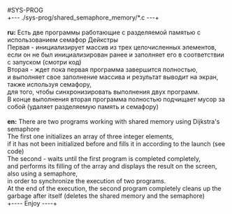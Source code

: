 #SYS-PROG<br>+--- ./sys-prog/shared\_semaphore\_memory/\*.c ---+<br>
<br>
<b>ru:</b> Есть две программы работающие с разделяемой памятью с использованием семафор Дейкстры<br>
Первая - инициализирует массив из трех целочисленных элементов,<br>
если он не был инициализирован ранее и заполняет его в соответствии с запуском (смотри код)<br>
Вторая - ждет пока первая программа завершится полностью,<br>
и выполняет свое заполнение массива и результат выводит на экран, также используя семафору,<br>
для того, чтобы синхронизировать выполнения двух программ.<br>
В конце выполнения вторая программа полностью подчищает мусор за собой (удаляет разделяемую память и семафору)<br>
<br>
<b>en:</b> There are two programs working with shared memory using Dijkstra's semaphore<br>
The first one initializes an array of three integer elements,<br>
if it has not been initialized before and fills it in according to the launch (see code)<br>
The second - waits until the first program is completed completely,<br>
and performs its filling of the array and displays the result on the screen, also using a semaphore,<br>
in order to synchronize the execution of two programs.<br>
At the end of the execution, the second program completely cleans up the garbage after itself (deletes the shared memory and the semaphore)<bt>
<br>
+---- Enjoy ----+
